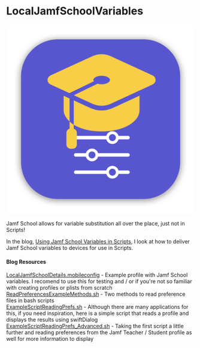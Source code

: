 # LocalJamfSchoolVariables


<p align="center">
<img width="512" alt="CantScript Logo" src="https://github.com/cantscript/SchoolAssembly/blob/main/Images/SchoolAssemblyIcon.png">
</p>

Jamf School allows for variable substitution all over the place, just not in Scripts!

In the blog, [Using Jamf School Variables in Scripts](www.cantscript.com), I look at how to deliver Jamf School variables to devices for use in Scripts.

#### Blog Resources

[LocalJamfSchoolDetails.mobileconfig](https://github.com/cantscript/LocalJamfSchoolVariables/blob/main/LocalJamfSchoolDetails.mobileconfig) - Example profile with Jamf School variables. I recomend to use this for testing and / or if you're not so familiar with creating profiles or plists from scratch <br>
[ReadPreferencesExampleMethods.sh](https://github.com/cantscript/LocalJamfSchoolVariables/blob/main/ReadPreferencesExampleMethods.sh) - Two methods to read preference files in bash scripts <br>
[ExampleScriptReadingPrefs.sh](https://github.com/cantscript/LocalJamfSchoolVariables/blob/main/ExampleScriptReadingPrefs.sh) - Although there are many applications for this, if you need inspiration, here is a simple script that reads a profile and displays the results using swiftDialog <br>
[ExampleScriptReadingPrefs_Advanced.sh](https://github.com/cantscript/LocalJamfSchoolVariables/blob/main/ExampleScriptReadingPrefs_Advanced.sh) - Taking the first script a little further and reading preferences from the Jamf Teacher / Student profile as well for more information to display
